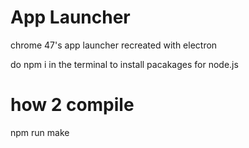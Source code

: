 # App Launcher
 chrome 47's app launcher recreated with electron

do npm i in the terminal to install pacakages for node.js

# how 2 compile

npm run make